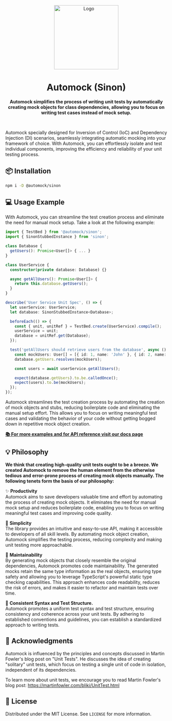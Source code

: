 <p align="center">
  <img width="200" src="https://raw.githubusercontent.com/omermorad/automock/master/logo.png" alt="Logo" />
</p>

<h1 align="center">Automock (Sinon)</h1>

<p align="center">
<strong>Automock simplifies the process of writing unit tests by automatically creating mock objects for class
dependencies, allowing you to focus on writing test cases instead of mock setup.</strong>
</p>

<br>

Automock specially designed for Inversion of Control (IoC) and Dependency Injection (DI) scenarios, seamlessly
integrating automatic mocking into your framework of choice. With Automock, you can effortlessly isolate and test
individual components, improving the efficiency and reliability of your unit testing process.

## :package: Installation

```bash
npm i -D @automock/sinon
```

## :computer: Usage Example

With Automock, you can streamline the test creation process and eliminate the need for manual mock setup. Take a look at
the following example:

```typescript
import { TestBed } from '@automock/sinon';
import { SinonStubbedInstance } from 'sinon';

class Database {
  getUsers(): Promise<User[]> { ... }
}

class UserService {
  constructor(private database: Database) {}

  async getAllUsers(): Promise<User[]> {
    return this.database.getUsers();
  }
}

describe('User Service Unit Spec', () => {
  let userService: UserService;
  let database: SinonStubbedInstance<Database>;

  beforeEach(() => {
    const { unit, unitRef } = TestBed.create(UserService).compile();
    userService = unit;
    database = unitRef.get(Database);
  });

  test('getAllUsers should retrieve users from the database', async () => {
    const mockUsers: User[] = [{ id: 1, name: 'John' }, { id: 2, name: 'Jane' }];
    database.getUsers.resolves(mockUsers);

    const users = await userService.getAllUsers();

    expect(database.getUsers).to.be.calledOnce();
    expect(users).to.be(mockUsers);
  });
});
```

Automock streamlines the test creation process by automating the creation of mock objects and stubs, reducing
boilerplate code and eliminating the manual setup effort. This allows you to focus on writing meaningful test cases and
validating the behavior of your code without getting bogged down in repetitive mock object creation.

**[:books: For more examples and for API reference visit our docs page](https://github.com/automock/automock/blob/master/docs/automock.md)**

## :bulb: Philosophy

**We think that creating high-quality unit tests ought to be a breeze. We created Automock to remove the human element
from the otherwise tedious and error-prone process of creating mock objects manually. The following tenets form the
basis of our philosophy:**

✨ **Productivity** \
Automock aims to save developers valuable time and effort by automating the process of creating mock objects. It
eliminates the need for manual mock setup and reduces boilerplate code, enabling you to focus on writing meaningful test
cases and improving code quality.

:rocket: **Simplicity** \
The library provides an intuitive and easy-to-use API, making it accessible to developers of all skill levels. By
automating mock object creation, Automock simplifies the testing process, reducing complexity and making unit testing
more approachable.

🔧 **Maintainability** \
By generating mock objects that closely resemble the original dependencies, Automock promotes code maintainability. The
generated mocks retain the same type information as the real objects, ensuring type safety and allowing you to leverage
TypeScript's powerful static type checking capabilities. This approach enhances code readability, reduces the risk of
errors, and makes it easier to refactor and maintain tests over time.

📐 **Consistent Syntax and Test Structure.** \
Automock promotes a uniform test syntax and test structure, ensuring consistency and coherence across your unit tests.
By adhering to established conventions and guidelines, you can establish a standardized approach to writing tests.

## :bookmark_tabs: Acknowledgments

Automock is influenced by the principles and concepts discussed in Martin Fowler's blog post on "Unit Tests". He
discusses the idea of creating "solitary" unit tests, which focus on testing a single unit of code in isolation,
independent of its dependencies.

To learn more about unit tests, we encourage you to read Martin Fowler's blog post:
https://martinfowler.com/bliki/UnitTest.html

## :scroll: License

Distributed under the MIT License. See `LICENSE` for more information.
